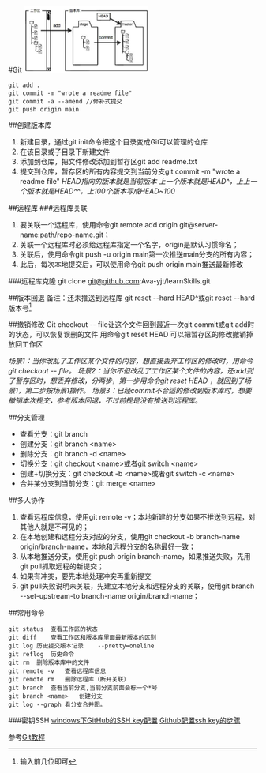 #Git
<img decoding="async" src="img/Git.png" width="50%">
```
git add .
git commit -m "wrote a readme file"
git commit -a --amend //修补式提交
git push origin main
```
##创建版本库

1. 新建目录，通过git init命令把这个目录变成Git可以管理的仓库
2. 在该目录或子目录下新建文件
3. 添加到仓库，把文件修改添加到暂存区git add readme.txt
4. 提交到仓库，暂存区的所有内容提交到当前分支git commit -m "wrote a readme file"
*HEAD指向的版本就是当前版本 上一个版本就是HEAD\^，上上一个版本就是HEAD\^^，上100个版本写成HEAD~100*

##远程库
###远程库关联
1. 要关联一个远程库，使用命令git remote add origin git@server-name:path/repo-name.git；
2. 关联一个远程库时必须给远程库指定一个名字，origin是默认习惯命名；
3. 关联后，使用命令git push -u origin main第一次推送main分支的所有内容；
4. 此后，每次本地提交后，可以使用命令git push origin main推送最新修改

###远程库克隆
git clone git@github.com:Ava-yjt/learnSkills.git

##版本回退
备注：还未推送到远程库</u>
git reset --hard HEAD^或git reset --hard 版本号[^1]
[^1]:输入前几位即可

##撤销修改
Git checkout -- file让这个文件回到最近一次git commit或git add时的状态，可以恢复误删的文件
用命令git reset HEAD <file>可以把暂存区的修改撤销掉放回工作区

*场景1：当你改乱了工作区某个文件的内容，想直接丢弃工作区的修改时，用命令git checkout -- file。
场景2：当你不但改乱了工作区某个文件的内容，还add到了暂存区时，想丢弃修改，分两步，第一步用命令git reset HEAD <file>，就回到了场景1，第二步按场景1操作。
场景3：已经commit不合适的修改到版本库时，想要撤销本次提交，参考版本回退，不过前提是没有推送到远程库。*

##分支管理

- 查看分支：git branch
- 创建分支：git branch \<name>
- 删除分支：git branch -d \<name>
- 切换分支：git checkout \<name>或者git switch \<name>
- 创建+切换分支：git checkout -b \<name>或者git switch -c \<name>
- 合并某分支到当前分支：git merge \<name>


##多人协作
1. 查看远程库信息，使用git remote -v；本地新建的分支如果不推送到远程，对其他人就是不可见的；
2. 在本地创建和远程分支对应的分支，使用git checkout -b branch-name origin/branch-name，本地和远程分支的名称最好一致；
3. 从本地推送分支，使用git push origin branch-name，如果推送失败，先用git pull抓取远程的新提交；
4. 如果有冲突，要先本地处理冲突再重新提交
5. git pull失败说明未关联，先建立本地分支和远程分支的关联，使用git branch --set-upstream-to branch-name origin/branch-name；


##常用命令
```git
git status	查看工作区的状态	
git diff	查看工作区和版本库里面最新版本的区别	
git log	历史提交版本记录	--pretty=oneline
git reflog	历史命令	
git rm	删除版本库中的文件	
git remote -v	查看远程库信息	
git remote rm	删除远程库（断开关联）	
git branch	查看当前分支,当前分支前面会标一个*号	
git branch <name>	创建分支	
git log --graph 看分支合并图。
```

###密钥SSH
[windows下GitHub的SSH key配置](https://www.jianshu.com/p/9317a927e844)
[Github配置ssh key的步骤](https://blog.csdn.net/weixin_42310154/article/details/118340458)
		
 参考[Git教程](https://www.liaoxuefeng.com/wiki/896043488029600)
		
		
		
		

		
		
		

